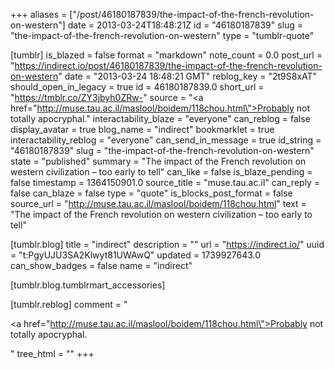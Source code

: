 +++
aliases = ["/post/46180187839/the-impact-of-the-french-revolution-on-western"]
date = 2013-03-24T18:48:21Z
id = "46180187839"
slug = "the-impact-of-the-french-revolution-on-western"
type = "tumblr-quote"

[tumblr]
is_blazed = false
format = "markdown"
note_count = 0.0
post_url = "https://indirect.io/post/46180187839/the-impact-of-the-french-revolution-on-western"
date = "2013-03-24 18:48:21 GMT"
reblog_key = "2t9S8xAT"
should_open_in_legacy = true
id = 46180187839.0
short_url = "https://tmblr.co/ZY3jbyh0ZRw-"
source = "<a href=\"http://muse.tau.ac.il/maslool/boidem/118chou.html\">Probably not totally apocryphal.</a>"
interactability_blaze = "everyone"
can_reblog = false
display_avatar = true
blog_name = "indirect"
bookmarklet = true
interactability_reblog = "everyone"
can_send_in_message = true
id_string = "46180187839"
slug = "the-impact-of-the-french-revolution-on-western"
state = "published"
summary = "The impact of the French revolution on western civilization – too early to tell"
can_like = false
is_blaze_pending = false
timestamp = 1364150901.0
source_title = "muse.tau.ac.il"
can_reply = false
can_blaze = false
type = "quote"
is_blocks_post_format = false
source_url = "http://muse.tau.ac.il/maslool/boidem/118chou.html"
text = "The impact of the French revolution on western civilization &ndash; too early to tell"

[tumblr.blog]
title = "indirect"
description = ""
url = "https://indirect.io/"
uuid = "t:PgyUJU3SA2Klwyt81UWAwQ"
updated = 1739927643.0
can_show_badges = false
name = "indirect"

[tumblr.blog.tumblrmart_accessories]

[tumblr.reblog]
comment = "<p><a href=\"http://muse.tau.ac.il/maslool/boidem/118chou.html\">Probably not totally apocryphal.</a></p>"
tree_html = ""
+++
